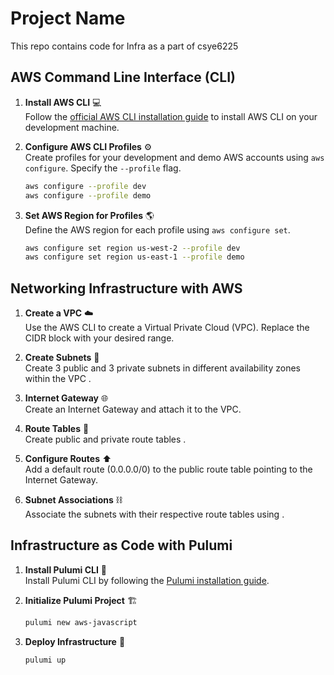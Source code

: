 # Project Name
This repo contains code for Infra as a part of csye6225

## AWS Command Line Interface (CLI)

1. **Install AWS CLI** :computer:  
   Follow the [official AWS CLI installation guide](https://docs.aws.amazon.com/cli/latest/userguide/cli-configure-files.html) to install AWS CLI on your development machine.

2. **Configure AWS CLI Profiles** :gear:  
   Create profiles for your development and demo AWS accounts using `aws configure`. Specify the `--profile` flag.

    ```bash
    aws configure --profile dev
    aws configure --profile demo
    ```

3. **Set AWS Region for Profiles** :earth_americas:  
   Define the AWS region for each profile using `aws configure set`.

    ```bash
    aws configure set region us-west-2 --profile dev
    aws configure set region us-east-1 --profile demo
    ```

## Networking Infrastructure with AWS

1. **Create a VPC** :cloud:  
   Use the AWS CLI to create a Virtual Private Cloud (VPC). Replace the CIDR block with your desired range.


2. **Create Subnets** :electric_plug:  
   Create 3 public and 3 private subnets in different availability zones within the VPC .

3. **Internet Gateway** :globe_with_meridians:  
   Create an Internet Gateway and attach it to the VPC.


4. **Route Tables** :arrows_counterclockwise:  
   Create public and private route tables .

5. **Configure Routes** :arrow_up:  
   Add a default route (0.0.0.0/0) to the public route table pointing to the Internet Gateway.

6. **Subnet Associations** :chains:  
   Associate the subnets with their respective route tables using .

## Infrastructure as Code with Pulumi

1. **Install Pulumi CLI** :hammer:  
   Install Pulumi CLI by following the [Pulumi installation guide](https://www.pulumi.com/docs/get-started/install/).

2. **Initialize Pulumi Project** :building_construction:  

    ```bash
    pulumi new aws-javascript
    ```
  
3. **Deploy Infrastructure** :rocket:

    ```bash
    pulumi up
    ```

